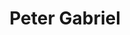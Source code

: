 ---
title: "Peter Gabriel"
summary: "English singer, songwriter, producer, multi-instrumentalist and entrepreneur . Father of photographer and film director , and singer . He was the original lead singer of prog-rockers since 1967 but left in 1975 to pursue solo projects. As well as becoming a multi-platinum selling albums artist, he was the founder of the annual music festival, owns one of Britain's most in-demand recording studios, , and jointly owns the recording studio hardware manufacturer Solid State Logic."
image: "peter-gabriel.jpg"
apple_music_artist_url: "None"
---